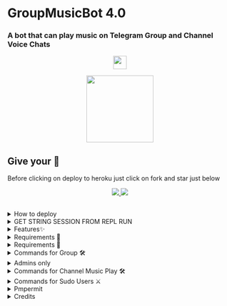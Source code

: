 <h1 align="centre">GroupMusicBot 4.0</h1>

### A bot that can play music on Telegram Group and Channel Voice Chats

<p align="center">
  <a href="https://telegram.dog/MT_MusicPlayer_BoT">
     <img height="30px" src="https://img.shields.io/badge/Group%20Music%20Bot Demo-red?style=for-the-badge&logo=github">
  </a>
</p>

<p align="center">
  <a href="https://telegra.ph/file/81ebd8768d935ae8689bb.jpg">
     <img height="150px" src="https://telegra.ph/file/81ebd8768d935ae8689bb.jpg">
  </a>
</p>

## Give your 💙

Before clicking on deploy to heroku just click on fork and star just below

<p align="center">
  <a href="https://github.com/MRK-YT/MT-GroupMusic-Bot/fork">
    <img src="https://img.shields.io/github/forks/MRK-YT/MT-GroupMusic-Bot?label=Fork&style=social">
    
  </a>
  <a href="https://github.com/MRK-YT/MT-GroupMusic-Bot">
    <img src="https://img.shields.io/github/stars/MoTechYT/MT-GroupMusic-Bot?style=social">
  </a>
</p>

##  
<details><summary>How to deploy</summary>
<p>
<br>
Click the below button to watch the video tutorial on deploying

<a href="https://youtu.be/kC6feIwmgY0"><img src="https://img.shields.io/badge/How%20To%20Deploy-blue.svg?logo=Youtube"></a>
<a href="https://youtu.be/kC6feIwmgY0"><img src="https://img.shields.io/youtube/views/koAzUgNQaDU?style=social">


#### Deploy To Heroku 
<p align="center"><a href="https://heroku.com/deploy?template=https://github.com/MRK-YT/MT-GroupMusic-Bot"> <img src="https://img.shields.io/badge/Deploy%20To%20Heroku-blueviolet?style=for-the-badge&logo=heroku" width="210" height="34.45"/></a></p>
</pre>
</p>
</details>


<details><summary>GET STRING SESSION FROM REPL RUN</summary>
<p>
<pre>

[![Run on Repl.it](https://camo.githubusercontent.com/05149b448485553c6f14f6430a45c12dcc79ed3c/68747470733a2f2f7265706c2e69742f62616467652f6769746875622f6a61727669733231303930342f4a6172766973)](https://replit.com/@ZauteKm/GenerateStringSession#main.py)
</pre>
</p>
</details>

<details><summary>Features✨</summary>
<p>
<pre>
- Thumbnail Support
- Playlist Support
- Current playback support
- Showing track names when skipping
- Zero downtime, Fully Stable
- DEEZER,YOUTUBE & SAAVN PLAYBACK SUPPORTED
- Settings panel
- Control with buttons
- Userbot auto join
- Channel Music Play
</pre>
</p>
</details>

<details><summary>Requirements 📝</summary>
<p>
<pre>

- FFmpeg
- NodeJS [nodesource.com](https://nodesource.com/)
- Python 3.7+
- [PyTgCalls](https://github.com/pytgcalls/pytgcalls)
</pre>
</p>
</details>
 
<details><summary>Requirements 📝</summary>
<p>
<pre>
# Install Git First (apt-instll git)
$ git clone https://github.com/MRK-YT/MT-GroupMusic-Bot
$ cd MT-GroupMusic-Bot
# Upgrade sources
# Install All Requirements 
$ pip(3) install -r requirements.txt
# Rename example.env to local.env and fill
$ npm i -g npm
# Start Bot 
$ python(3) -m MusicBot
</pre>
</p>
</details>

<details><summary>Commands for Group 🛠</summary>
<p>
<pre>
#### For all in group

- `/play <song name>` - play song you requested
- `/play <reply to audio>` - play replied file
- `/dplay <song name>` - play song you requested via deezer
- `/splay <song name>` - play song you requested via jio saavn
- `/playlist` - Show now playing list
- `/current` - Show now playing
- `/song <song name>` - download songs you want quickly
- `/search <query>` - search videos on youtube with details
- `/deezer <song name>` - download songs you want quickly via deezer
- `/saavn <song name>` - download songs you want quickly via saavn
- `/video <song name>` - download videos you want quickly
</pre>
</p>
</details>

<details><summary>Admins only</summary>
<p>
<pre>
- `/player` - open music player settings panel
- `/pause` - pause song play
- `/resume` - resume song play
- `/skip` - play next song
- `/end` - stop music play
- `/userbotjoin` - invite assistant to your chat
- `/userbotleave` - remove assistant from your chat
- `/reload` - Refresh admin list
</pre>
</p>
</details>

<details><summary>Commands for Channel Music Play 🛠</summary>
<p>
<pre>
For linked group admins only:
- `/cplay <song name>` - play song you requested
- `/cplay <reply to audio>` - play replied file
- `/cdplay <song name>` - play song you requested via deezer
- `/csplay <song name>` - play song you requested via jio saavn
- `/cplaylist` - Show now playing list
- `/cccurrent` - Show now playing
- `/cplayer` - open music player settings panel
- `/cpause` - pause song play
- `/cresume` - resume song play
- `/cskip` - play next song
- `/cend` - stop music play
- `/userbotjoinchannel` - invite assistant to your chat
* channel is also can be used instead of c

If you donlt like to play in linked channel:
 1. Get your channel ID.
 2. Rename your group to: Channel Music: your_channel_id
 3. Simply send commands in your group.
</pre>
</p>
</details>

<details><summary>Commands for Sudo Users ⚔️</summary>
<p>
<pre>
- `/userbotleaveall` - remove assistant from all chats
- `/gcast <reply to message>` - globally brodcast replied message to all chats
- `/pmpermit [on/off]` - enable/disable pmpermit message
</pre>
</p>
</details>

<details><summary>Pmpermit</summary>
<p>
<pre>
- `.a` - approove someone to pm you
- `.da` - disapproove someone to pm you
+ Sudo Users can execute any command in any groups
</pre>
</p>
</details>

<details><summary>Credits</summary>
<p>
<pre>
#### Special Credits

- [Rojserbest](http://github.com/rojserbes): Callsmusic Developer


#### Editing....                                                          
<img src="https://telegra.ph/file/9e831d15da94deb56ef4c.jpg" width="200" height="200"><br>
<img src="https://badgen.net/badge/Name/Mrk YT/FF33FF?icon=awesome&labelColor=0080FF"></a>
<img src="https://badgen.net/badge/Skills/😞/purple?icon=terminal&labelColor=red"></a>
<a href="https://telegram.dog/MRK_yt"><img src="https://img.shields.io/badge/Telegram-Link-blue.svg?logo=telegram"></a>
<a href="https://github.com/MRK-YT"><img src="https://badgen.net/badge/Follow%20on%20/Github/80FF00?icon=github&labelColor=black"></a>
<a href="https://youtube.com/channel/UCmGBpXoM-OEm-FacOccVKgQ"><img src="https://img.shields.io/badge/YouTube-Channel-FF3333.svg?logo=youtube&logoColor=FF3333"></a>
<a href="https://Instagram.com/mrk_yt_"><img src="https://badgen.net/badge/Follow%20on%20/Instagram/80FF00?icon=Instagram&labelColor=black"></a>
                                                                                                        

[![Open Source? Yes!](https://badgen.net/badge/Oᴘᴇɴ%20Sᴏᴜʀᴄᴇ%20%3F/Yᴇs/yellow?icon=github)](https://github.com/MRK-YT/Pro-Auto-Filter-Bot-V2)
[![Ask Me Anything !](https://img.shields.io/badge/🤔%20Ask%20Me-Anything-1abc9c.svg)](https://telegram.dog/Mrk_Yt)
[![Report Bugs!](https://badgen.net/badge/🐞%20Report%20/Bugs/red)](https://telegram.dog/mrk_yt)
[![Join Channel !](https://badgen.net/badge/🔊%20Join%20/Channel/Black)](https://telegram.dog/mo_Tech_yt)

Join Our [Telegram Group](https://www.telegram.dog/Mo_Tech_Group) For Support/Assistance And Our [Channel](https://www.telegram.dog/Mo_Tech_YT) For Updates.   
   
Report Bugs, Give Feature Requests There..   
Do Fork And Star The Repository If You Liked It.
</pre>
</p>
</details>




